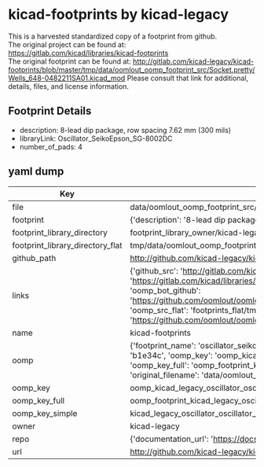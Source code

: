 # kicad-footprints by kicad-legacy  
This is a harvested standardized copy of a footprint from github.  
The original project can be found at:  
https://gitlab.com/kicad/libraries/kicad-footprints  
The original footprint can be found at:
http://gitlab.com/kicad-legacy/kicad-footprints/blob/master/tmp/data/oomlout_oomp_footprint_src/Socket.pretty/Wells_648-0482211SA01.kicad_mod
Please consult that link for additional, details, files, and license information.  
## Footprint Details
* description: 8-lead dip package, row spacing 7.62 mm (300 mils)  
* libraryLink: Oscillator_SeikoEpson_SG-8002DC  
* number_of_pads: 4  
## yaml dump  
| Key | Value |  
| --- | --- |  
| file | data/oomlout_oomp_footprint_src/kicad-footprints/Oscillator.pretty/Oscillator_SeikoEpson_SG-8002DC.kicad_mod |  
| footprint | {'description': '8-lead dip package, row spacing 7.62 mm (300 mils)', 'libraryLink': 'Oscillator_SeikoEpson_SG-8002DC', 'number_of_pads': 4} |  
| footprint_library_directory | footprint_library_owner/kicad-legacy_kicad-footprints |  
| footprint_library_directory_flat | tmp/data/oomlout_oomp_footprint_src/footprints_flat/kicad_legacy_oscillator_oscillator_seikoepson_sg_8002dc/working |  
| github_path | http://github.com/kicad-legacy/kicad-footprints/blob/master/tmp/data/oomlout_oomp_footprint_src/Oscillator.pretty/Oscillator_SeikoEpson_SG-8002DC.kicad_mod |  
| links | {'github_src': 'http://gitlab.com/kicad-legacy/kicad-footprints/blob/master/tmp/data/oomlout_oomp_footprint_src/Socket.pretty/Wells_648-0482211SA01.kicad_mod', 'github_src_repo': 'https://gitlab.com/kicad/libraries/kicad-footprints', 'oomp_bot': 'tmp/data/oomlout_oomp_footprint_src/footprints/kicad_legacy_oscillator_oscillator_seikoepson_sg_8002dc/working', 'oomp_bot_github': 'https://github.com/oomlout/oomlout_oomp_footprint_bot/tree/main/tmp/data/oomlout_oomp_footprint_src/footprints/kicad_legacy_oscillator_oscillator_seikoepson_sg_8002dc/working', 'oomp_src_flat': 'footprints_flat/tmp/data/oomlout_oomp_footprint_src/footprints_flat/kicad_legacy_oscillator_oscillator_seikoepson_sg_8002dc/working', 'oomp_src_flat_github': 'https://github.com/oomlout/oomlout_oomp_footprint_src/tree/main/tmp/data/oomlout_oomp_footprint_src/footprints_flat/kicad_legacy_oscillator_oscillator_seikoepson_sg_8002dc/working'} |  
| name | kicad-footprints |  
| oomp | {'footprint_name': 'oscillator_seikoepson_sg_8002dc', 'library_name': 'oscillator', 'md5': 'b1e34c999da1d705adb8070681026ad5', 'md5_10': 'b1e34c999d', 'md5_5': 'b1e34', 'md5_6': 'b1e34c', 'oomp_key': 'oomp_kicad_legacy_oscillator_oscillator_seikoepson_sg_8002dc', 'oomp_key_extra': 'oomp_footprint_kicad_legacy_oscillator_oscillator_seikoepson_sg_8002dc', 'oomp_key_full': 'oomp_footprint_kicad_legacy_oscillator_oscillator_seikoepson_sg_8002dc_b1e34c', 'oomp_key_simple': 'kicad_legacy_oscillator_oscillator_seikoepson_sg_8002dc', 'original_filename': 'data/oomlout_oomp_footprint_src/kicad-footprints/Oscillator.pretty/Oscillator_SeikoEpson_SG-8002DC.kicad_mod', 'owner_name': 'kicad_legacy'} |  
| oomp_key | oomp_kicad_legacy_oscillator_oscillator_seikoepson_sg_8002dc |  
| oomp_key_full | oomp_footprint_kicad_legacy_oscillator_oscillator_seikoepson_sg_8002dc |  
| oomp_key_simple | kicad_legacy_oscillator_oscillator_seikoepson_sg_8002dc |  
| owner | kicad-legacy |  
| repo | {'documentation_url': 'https://docs.github.com/rest/repos/repos#get-a-repository', 'message': 'Not Found'} |  
| url | http://github.com/kicad-legacy/kicad-footprints |  

